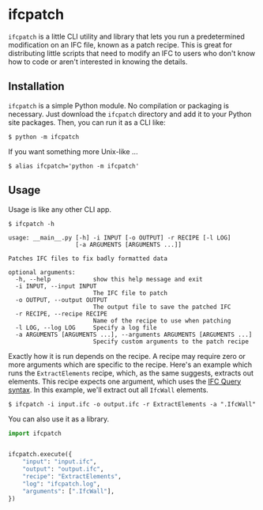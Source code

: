 # ifcpatch

`ifcpatch` is a little CLI utility and library that lets you run a predetermined
modification on an IFC file, known as a patch recipe. This is great for
distributing little scripts that need to modify an IFC to users who don't know
how to code or aren't interested in knowing the details.

## Installation

`ifcpatch` is a simple Python module. No compilation or packaging is necessary.
Just download the `ifcpatch` directory and add it to your Python site packages.
Then, you can run it as a CLI like:

```
$ python -m ifcpatch
```

If you want something more Unix-like ...

```
$ alias ifcpatch='python -m ifcpatch'
```

## Usage

Usage is like any other CLI app.

```
$ ifcpatch -h

usage: __main__.py [-h] -i INPUT [-o OUTPUT] -r RECIPE [-l LOG]
                   [-a ARGUMENTS [ARGUMENTS ...]]

Patches IFC files to fix badly formatted data

optional arguments:
  -h, --help            show this help message and exit
  -i INPUT, --input INPUT
                        The IFC file to patch
  -o OUTPUT, --output OUTPUT
                        The output file to save the patched IFC
  -r RECIPE, --recipe RECIPE
                        Name of the recipe to use when patching
  -l LOG, --log LOG     Specify a log file
  -a ARGUMENTS [ARGUMENTS ...], --arguments ARGUMENTS [ARGUMENTS ...]
                        Specify custom arguments to the patch recipe
```

Exactly how it is run depends on the recipe. A recipe may require zero or more
arguments which are specific to the recipe. Here's an example which runs the
`ExtractElements` recipe, which, as the same suggests, extracts out elements.
This recipe expects one argument, which uses the [IFC Query
syntax](https://wiki.osarch.org/index.php?title=IfcOpenShell_code_examples#IFC_Query_Syntax).
In this example, we'll extract out all `IfcWall` elements.

```
$ ifcpatch -i input.ifc -o output.ifc -r ExtractElements -a ".IfcWall"
```

You can also use it as a library.

```python
import ifcpatch


ifcpatch.execute({
    "input": "input.ifc",
    "output": "output.ifc",
    "recipe": "ExtractElements",
    "log": "ifcpatch.log",
    "arguments": [".IfcWall"],
})
```
